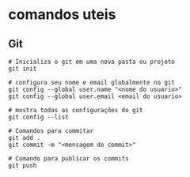 # comandos uteis 

## Git

```
# Inicializa o git em uma nova pasta ou projeto
git init
```

```
# configura seu nome e email globalmente no git
git config --global user.name "<nome do usuario>"
git config --global user.email <email do usuario>
```

```
# mostra todas as configurações do git
git config --list
```

``` 
# Comandos para commitar
git add .
git commit -m "<mensagem do commit>"
``` 

```
# Comando para publicar os commits
git push
```
